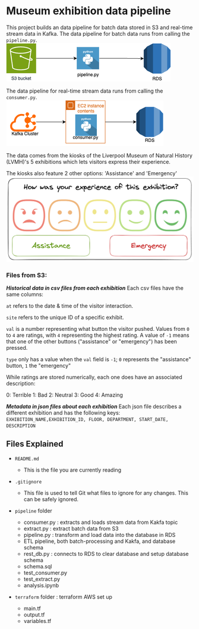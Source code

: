 # Museum exhibition data pipeline
This project builds an data pipeline for batch data stored in S3 and real-time stream data in Kafka.
The data pipeline for batch data runs from calling the ```pipeline.py```.
![batch data pipeline ARD](batch_data_pipeline.png)

The data pipeline for real-time stream data runs from calling the ```consumer.py```.
![stream data pipeline ARD](stream_data_pipeline.png)

The data comes from the kiosks of the Liverpool Museum of Natural History (LVMH)'s 5 exhibitions which lets visitors express their experience.

The kiosks also feature 2 other options: 'Assistance' and 'Emergency'
![kiosk layout](image.png)


### Files from S3:
***Historical data in csv files from each exhibition***
Each csv files have the same columns: 

```at``` refers to the date & time of the visitor interaction.

```site``` refers to the unique ID of a specific exhibit.

```val``` is a number representing what button the visitor pushed. Values from ```0``` to ```4``` are ratings, with ```4``` representing the highest rating. A value of ```-1``` means that one of the other buttons ("assistance" or "emergency") has been pressed.

```type``` only has a value when the ```val``` field is ```-1```; ```0``` represents the "assistance" button, ```1``` the "emergency"

While ratings are stored numerically, each one does have an associated description:

0: Terrible
1: Bad
2: Neutral
3: Good
4: Amazing

***Metadata in json files about each exhibition***
Each json file describes a different exhibition and has the following keys:
```EXHIBITION_NAME,EXHIBITION_ID, FLOOR, DEPARTMENT, START_DATE, DESCRIPTION```

## Files Explained

- `README.md`
  - This is the file you are currently reading
- `.gitignore`
  - This file is used to tell Git what files to ignore for any changes. This can be safely ignored.

- `pipeline` folder
  - consumer.py : extracts and loads stream data from Kakfa topic
  - extract.py : extract batch data from S3
  - pipeline.py : transform and load data into the database in RDS
  - ETL pipeline, both batch-processing and Kakfa, and database schema
  - rest_db.py : connects to RDS to clear database and setup database schema
  - schema.sql
  - test_consumer.py
  - test_extract.py
  - analysis.ipynb

- `terraform` folder : terraform AWS set up
  - main.tf
  - output.tf
  - variables.tf
